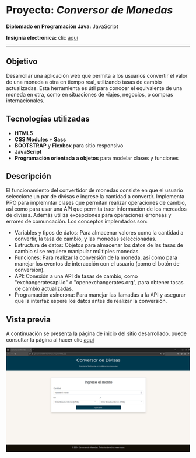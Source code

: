 # Proyecto: ***Conversor de Monedas***

**Diplomado en Programación Java:** JavaScript

**Insignia electrónica:** clic [aquí](https://www.acreditta.com/credential/09f099c3-ad68-4af8-bbca-8348f3a40db4) 

---

## Objetivo
Desarrollar una aplicación web que permita a los usuarios convertir el valor de una moneda a otra en tiempo real, utilizando tasas de cambio actualizadas. 
Esta herramienta es útil para conocer el equivalente de una moneda en otra, como en situaciones de viajes, negocios, o compras internacionales.

## Tecnologías utilizadas
- **HTML5**
- **CSS Modules + Sass**
- **BOOTSTRAP** y **Flexbox** para sitio responsivo
- **JavaScript** 
- **Programación orientada a objetos** para modelar clases y funciones

## Descripción

El funcionamiento del convertidor de monedas consiste en que el usuario seleccione un par de divisas e ingrese la cantidad a convertir. Implementa PPO para implemntar clases que permitan realizar operaciones de cambio, así como para usar una API que permita traer información de los mercados de divisas. Además utiliza excepciones para operaciones erroneas y errores de comuncación. Los conceptos implemtados son: 

- Variables y tipos de datos: Para almacenar valores como la cantidad a convertir, la tasa de cambio, y las monedas seleccionadas.
- Estructura de datos: Objetos para almacenar los datos de las tasas de cambio si se requiere manipular múltiples monedas. 
- Funciones: Para realizar la conversión de la moneda, así como para manejar los eventos de interacción con el usuario (como el botón de conversión).
- API: Conexión a una API de tasas de cambio, como "exchangeratesapi.io" o "openexchangerates.org", para obtener tasas de cambio actualizadas.
- Programación asíncrona: Para manejar las llamadas a la API y asegurar que la interfaz espere los datos antes de realizar la conversión.

## Vista previa
A continuación se presenta la página de inicio del sitio desarrollado, puede consultar la página al hacer clic [aquí](https://gmu-javascriptfundamentals-proyect.netlify.app)

![Página de inicio](https://raw.githubusercontent.com/Gerardo-MU/JavaFullStack-JavaScriptFundamentals/refs/heads/master/screenshots/sc1.png)